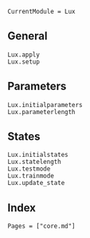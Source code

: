 ```@meta
CurrentModule = Lux
```

## General

```@docs
Lux.apply
Lux.setup
```

## Parameters

```@docs
Lux.initialparameters
Lux.parameterlength
```

## States

```@docs
Lux.initialstates
Lux.statelength
Lux.testmode
Lux.trainmode
Lux.update_state
```

## Index

```@index
Pages = ["core.md"]
```
